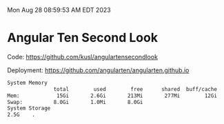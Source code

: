 Mon Aug 28 08:59:53 AM EDT 2023

# Angular Ten Second Look

Code: https://github.com/kusl/angulartensecondlook

Deployment: https://github.com/angularten/angularten.github.io

```bash
System Memory
               total        used        free      shared  buff/cache   available
Mem:            15Gi       2.6Gi       213Mi       277Mi        12Gi        12Gi
Swap:          8.0Gi       1.0Mi       8.0Gi
System Storage
2.5G	.
